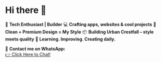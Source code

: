 # Hi there 👋

🚀 **Tech Enthusiast | Builder**
💻 **Crafting apps, websites & cool projects**
🎨 **Clean + Premium Design = My Style**
📦 **Building Urban Crestfall – style meets quality**
🌱 **Learning. Improving. Creating daily.**

📲 **Contact me on WhatsApp:**  
[👉 Click Here to Chat!](https://wa.me/919365050542?text=Hi%20👋%20I%20just%20came%20across%20your%20website%20🌐%20and%20would%20love%20to%20know%20more%20about%20it%20🤩✨)
